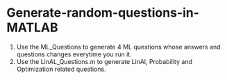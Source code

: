 # Generate-random-questions-in-MATLAB
1. Use the ML_Questions to generate 4 ML questions whose answers and questions changes everytime you run it.
2. Use the LinAL_Questions.m to generate LinAl, Probability and Optimization related questions.
